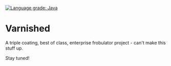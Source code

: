 [![Language grade: Java](https://img.shields.io/lgtm/grade/java/g/olle/varnished.svg?logo=lgtm&logoWidth=18)](https://lgtm.com/projects/g/olle/varnished/context:java)

# Varnished

A triple coating, best of class, enterprise frobulator project - can't make this
stuff up.

Stay tuned!

